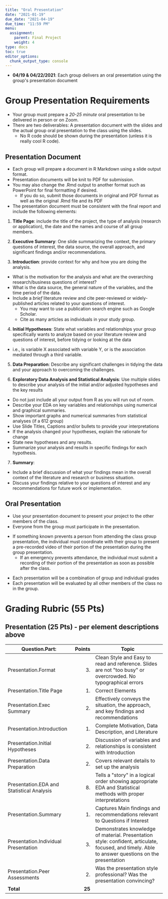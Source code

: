 ```yaml
---
title: "Oral Presentation"
date: "2021-01-19"
due_date: "2021-04-19"
due_time: "11:59 PM"
menu:
  assignment:
    parent: Final Project
    weight: 4
type: docs
toc: true
editor_options: 
  chunk_output_type: console
---
```


- **04/19 & 04/22/2021**: Each group delivers an oral presentation using the group's presentation document 

# Group Presentation Requirements

- Your group must prepare a *20-25 minute* oral presentation to be delivered in person or on Zoom.
- There are two deliverables: A presentation document with the slides and the actual group oral presentation to the class using the slides.
  + No R code should be shown during the presentation (unless it is really cool R code).

## Presentation Document

- Each group will prepare a document in R Markdown using a slide output format. 
- Presentation documents will be knit to PDF for submission. 
- You may also change the .Rmd output to another format such as PowerPoint for final formatting if desired. 
  + If you do so, submit those documents in original and PDF format as well as the original .Rmd file and its PDF
- The presentation document must be consistent with the final report and include the following elements: 

1. **Title Page**: include the title of the project, the type of analysis (research or application),  the date and the names and course of all group members. 

2. **Executive Summary**: One slide summarizing the context, the primary questions of interest, the data source, the overall approach, and significant findings and/or recommendations. 

3. **Introduction**:  provide context for why and how you are doing the analysis. 
- What is the motivation for the analysis and what are the overarching research/business questions of interest? 
- What is the data source, the general nature of the variables, and the time period of the data.
- Include a *brief* literature review and cite peer-reviewed or widely-published articles related to your questions of interest. 
  + You may want to use a publication search engine such as Google Scholar. 
  + Cite as many articles as individuals in your study group. 

4. **Initial Hypotheses**: State what variables and relationships your group specifically wants to analyze based on your literature review and questions of interest, before tidying or looking at the data 
  + i.e., is variable X associated with variable Y, or is the association mediated through a third variable.
  
5. **Data Preparation**: Describe any significant challenges in tidying the data and your approach to overcoming the challenges.

6. **Exploratory Data Analysis and Statistical Analysis**: Use multiple slides to describe your analysis of the initial and/or adjusted hypotheses and the key results
- Do not just include all your output from R as you will run out of room. 
- Describe your EDA on key variables and relationships using numerical and graphical summaries. 
- Show important graphs and numerical summaries from statistical analyses (if a 612 group)
- Use Slide Titles, Captions and/or bullets to provide your interpretations
- If the analysis changed your hypotheses, explain the rationale for change 
- State new hypotheses and any results.
- Summarize your analysis and results in specific findings for each hypothesis.

7. **Summary**: 
- Include a brief discussion of what your findings mean in the overall context of the literature and research or business situation. 
- Discuss your findings relative to your questions of interest and any recommendations for future work or implementation.


## Oral Presentation
  
- Use your presentation document to present your project to the other members of the class.   
- Everyone from the group must participate in the presentation. 
+ If something known prevents a person from attending the class group presentation, the individual must coordinate with their group to present a pre-recorded video of their portion of the presentation during the group presentation. 
  + If an emergency prevents attendance, the individual must submit a recording of their portion of the presentation as soon as possible after the class.
- Each presentation will be a combination of group and individual grades
- Each presentation will be evaluated by all other members of the class no in the group.

# Grading Rubric (55 Pts)

## Presentation (25 Pts) - per element descriptions above

|Question.Part:|Points|Topic|
|------|--:|-------------|
|Presentation.Format|3.|Clean Style and Easy to read and reference. Slides are not "too busy" or overcrowded. No typographical errors|
|Presentation.Title Page|1.|Correct Elements|
|Presentation.Exec Summary|2.|Effectively conveys the situation, the approach, and key findings and recommendations|
|Presentation.Introduction|1.|Complete Motivation, Data Description, and Literature|
|Presentation.Initial Hypotheses|2.|Discussion of variables and relationships is consistent with Introduction|
|Presentation.Data Preparation|2.|Covers relevant details to set up the analysis|
|Presentation.EDA and Statistical Analysis|8.|Tells a "story" in a logical order showing appropriate EDA and Statistical methods with proper interpretations|
|Presentation.Summary|1.|Captures Main findings and recommendations relevant to Questions if Interest|
|Presentation.Individual Presentation|3.|Demonstrates knowledge of material. Presentation style: confident, articulate, focused, and timely. Able to answer questions on the presentation|
|Presentation.Peer Assessments|2.|Was the presentation style professional? Was the presentation convincing?|
|**Total**|**25**||    
